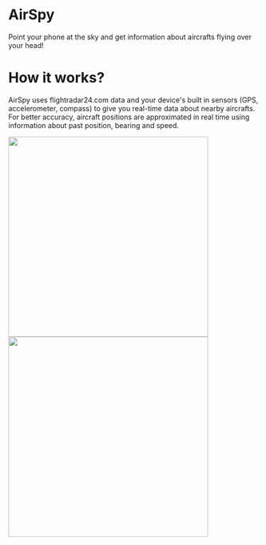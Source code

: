 # AirSpy #

Point your phone at the sky and get information about aircrafts flying over your head!

# How it works? #
AirSpy uses flightradar24.com data and your device's built in sensors (GPS, accelerometer, compass) to give you real-time data about nearby aircrafts.
For better accuracy, aircraft positions are approximated in real time using information about past position, bearing and speed.

<img src="https://raw.githubusercontent.com/Macok/AirSpy/master/screenshots/Screenshot_2015-04-12-12-15-29_framed.png" width="400">
<img src="https://raw.githubusercontent.com/Macok/AirSpy/master/screenshots/2015_04_06_18.39.57_framed.png" width="400">
